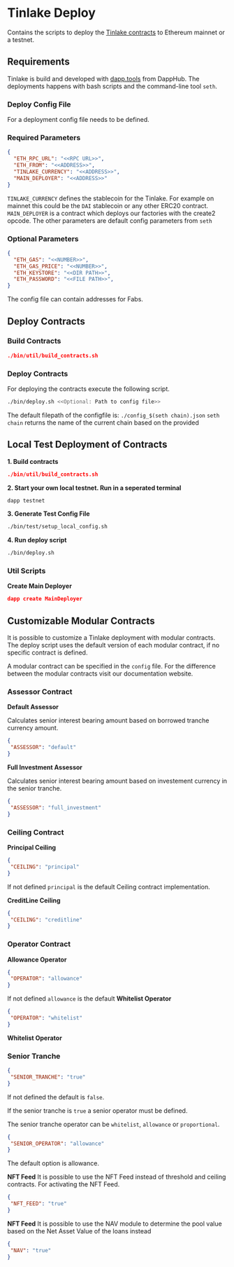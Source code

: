 # Tinlake Deploy
Contains the scripts to deploy the [Tinlake contracts](https://github.com/centrifuge/tinlake]) to Ethereum mainnet or a testnet.


## Requirements
Tinlake is build and developed with  [dapp.tools](https://github.com/dapphub/dapptools) from DappHub.
The deployments happens with bash scripts and the command-line tool `seth`.



### Deploy Config File
For a deployment config file needs to be defined.
### Required Parameters
```json
{
  "ETH_RPC_URL": "<<RPC URL>>",
  "ETH_FROM": "<<ADDRESS>>",
  "TINLAKE_CURRENCY": "<<ADDRESS>>",
  "MAIN_DEPLOYER": "<<ADDRESS>>"
}
```
`TINLAKE_CURRENCY` defines the stablecoin for the Tinlake. For example on mainnet this could be the `DAI` stablecoin or any other ERC20 contract.
`MAIN_DEPLOYER` is a contract which deploys our factories with the create2 opcode.  The other parameters are default config parameters from `seth`


### Optional Parameters
```json
{
  "ETH_GAS": "<<NUMBER>>",
  "ETH_GAS_PRICE": "<<NUMBER>>",
  "ETH_KEYSTORE": "<<DIR PATH>>",
  "ETH_PASSWORD": "<<FILE PATH>>",
}
```
The config file can contain addresses for Fabs.

## Deploy Contracts

### Build Contracts

```json
./bin/util/build_contracts.sh
```

### Deploy Contracts
For deploying the contracts execute the following script.

```bash
./bin/deploy.sh <<Optional: Path to config file>>
```
The default filepath of the configfile is: `./config_$(seth chain).json`
`seth chain` returns the name of the current chain based on the provided 

## Local Test Deployment of Contracts
**1. Build contracts**
```json
./bin/util/build_contracts.sh
```

**2. Start your own local testnet. Run in a seperated terminal**
```bash
dapp testnet

```
**3. Generate Test Config File**
```bash
./bin/test/setup_local_config.sh 
```

**4. Run deploy script**
```bash
./bin/deploy.sh
```

### Util Scripts

**Create Main Deployer**
```json
dapp create MainDeployer 
```

## Customizable Modular Contracts
It is possible to customize a Tinlake deployment with modular contracts. The deploy script
uses the default version of each modular contract, if no specific contract is defined.

A modular contract can be specified in the `config` file. For the difference between the modular contracts
visit our documentation website.

### Assessor Contract

**Default Assessor**

Calculates senior interest bearing amount based on borrowed tranche currency amount.
```json
{
 "ASSESSOR": "default"
}
```
**Full Investment Assessor**

Calculates senior interest bearing amount based on investement currency in the senior tranche.
```json
{
 "ASSESSOR": "full_investment"
}
```
### Ceiling Contract

**Principal Ceiling**
```json
{
 "CEILING": "principal"
}
```
If not defined `principal` is the default Ceiling contract implementation.

**CreditLine Ceiling**
```json
{
 "CEILING": "creditline"
}
```
### Operator Contract

**Allowance Operator**
```json
{
 "OPERATOR": "allowance"
}
```
If not defined `allowance` is the default
**Whitelist Operator**
```json
{
 "OPERATOR": "whitelist"
}
```

**Whitelist Operator**

### Senior Tranche
```json
{
 "SENIOR_TRANCHE": "true"
}
```
If not defined the default is `false`.

If the senior tranche is `true` a senior operator must be defined.

The senior tranche operator can be `whitelist`, `allowance` or `proportional`.

```json
{
 "SENIOR_OPERATOR": "allowance"
}
```
The default option is allowance.

**NFT Feed**
It is possible to use the NFT Feed instead of threshold and ceiling contracts.
For activating the NFT Feed.


```json
{
 "NFT_FEED": "true"
}
```

**NFT Feed**
It is possible to use the NAV module to determine the pool value based on the Net Asset Value of the loans instead 

```json
{
 "NAV": "true"
}
```
